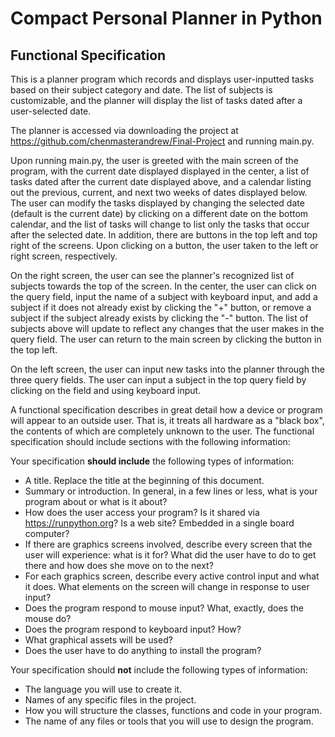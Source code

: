 # Compact Personal Planner in Python



## Functional Specification

This is a planner program which records and displays user-inputted tasks based on their subject category and date. The list of subjects is customizable, and the planner will display the list of tasks dated after a user-selected date.

The planner is accessed via downloading the project at https://github.com/chenmasterandrew/Final-Project and running main.py.

Upon running main.py, the user is greeted with the main screen of the program, with the current date displayed displayed in the center, a list of tasks dated after the current date displayed above, and a calendar listing out the previous, current, and next two weeks of dates displayed below. The user can modify the tasks displayed by changing the selected date (default is the current date) by clicking on a different date on the bottom calendar, and the list of tasks will change to list only the tasks that occur after the selected date. In addition, there are buttons in the top left and top right of the screens. Upon clicking on a button, the user taken to the left or right screen, respectively.

On the right screen, the user can see the planner's recognized list of subjects towards the top of the screen. In the center, the user can click on the query field, input the name of a subject with keyboard input, and add a subject if it does not already exist by clicking the "+" button, or remove a subject if the subject already exists by clicking the "-" button. The list of subjects above will update to reflect any changes that the user makes in the query field. The user can return to the main screen by clicking the button in the top left.

On the left screen, the user can input new tasks into the planner through the three query fields. The user can input a subject in the top query field by clicking on the field and using keyboard input. 



A functional specification describes in great detail how a device or program will appear to an
outside user. That is, it treats all hardware as a "black box", the contents of which are completely
unknown to the user. The functional specification should include sections with the following information:

Your specification **should include** the following types of information:

* A title. Replace the title at the beginning of this document.
* Summary or introduction. In general, in a few lines or less, what is your program about or what is it about?
* How does the user access your program? Is it shared via https://runpython.org? Is a web site? Embedded in 
  a single board computer? 
* If there are graphics screens involved, describe every screen that the user will experience: what is it for? 
  What did the user have to do to get there and how does she move on to the next?
* For each graphics screen, describe every active control input and what it does. What elements on the screen will
  change in response to user input?
* Does the program respond to mouse input? What, exactly, does the mouse do?
* Does the program respond to keyboard input? How?
* What graphical assets will be used?
* Does the user have to do anything to install the program?

Your specification should **not** include the following types of information:

* The language you will use to create it.
* Names of any specific files in the project.
* How you will structure the classes, functions and code in your program.
* The name of any files or tools that you will use to design the program.
